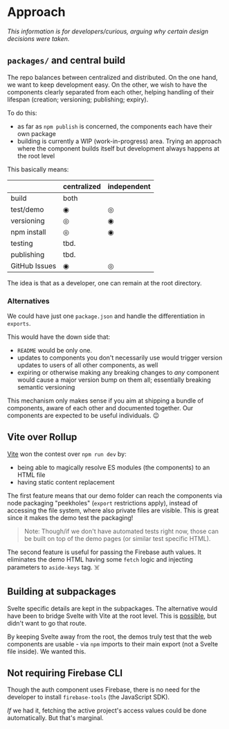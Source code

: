 # Approach

*This information is for developers/curious, arguing why certain design decisions were taken.*


## `packages/` and central build

The repo balances between centralized and distributed. On the one hand, we want to keep development easy. On the other, we wish to have the components clearly separated from each other, helping handling of their lifespan (creation; versioning; publishing; expiry).

To do this:

- as far as `npm publish` is concerned, the components each have their own package
- building is currently a WIP (work-in-progress) area. Trying an approach where the component builds itself but development always happens at the root level

<!-- disabled
This avoids eg. duplication of build files. We aim for being able to develop ~ a dozen components simultaneously.
-->

This basically means:

||centralized|independent|
|---|---|---|
|build|both||
|test/demo|◉|◎|
|versioning|◎|◉|
|npm install|◎|◉|
|testing|tbd.||
|publishing|tbd.||
|GitHub Issues|◉|◎|

The idea is that as a developer, one can remain at the root directory.

### Alternatives

We could have just one `package.json` and handle the differentiation in `exports`.

This would have the down side that:

- `README` would be only one.
- updates to components you don't necessarily use would trigger version updates to users of all other components, as well
- expiring or otherwise making any breaking changes to *any* component would cause a major version bump on them all; essentially breaking semantic versioning

This mechanism only makes sense if you aim at shipping a bundle of components, aware of each other and documented together. Our components are expected to be useful individuals. 😉


## Vite over Rollup

[Vite](https://vitejs.dev/guide/introduction.html#why-native-esm) won the  contest over `npm run dev` by:

- being able to magically resolve ES modules (the components) to an HTML file
- having static content replacement 

The first feature means that our demo folder can reach the components via node packaging "peekholes" (`export` restrictions apply), instead of accessing the file system, where also private files are visible. This is great since it makes the demo test the packaging!

>Note: Though/if we don't have automated tests right now, those can be built on top of the demo pages (or similar test specific HTML).

The second feature is useful for passing the Firebase auth values. It eliminates the demo HTML having some `fetch` logic and injecting parameters to `aside-keys` tag. ☠️


## Building at subpackages

Svelte specific details are kept in the subpackages. The alternative would have been to bridge Svelte with Vite at the root level. This is [possible](https://codechips.me/svelte-with-vitejs-typescript-tailwind/), but didn't want to go that route.

By keeping Svelte away from the root, the demos truly test that the web components are usable - via `npm` imports to their main export (not a Svelte file inside). We wanted this.


## Not requiring Firebase CLI

Though the auth component uses Firebase, there is no need for the developer to install `firebase-tools` (the JavaScript SDK).

*If* we had it, fetching the active project's access values could be done automatically. But that's marginal.
